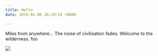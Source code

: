 ```yaml
---
title: Hello
date: 2019-02-06 20:29:53 +0000

---
```

Miles from anywhere... The noise of civilisation fades. Welcome to the wilderness. foo

![](https://res.cloudinary.com/wildernessprime/image/upload/v1549486862/media/nepal.jpg)